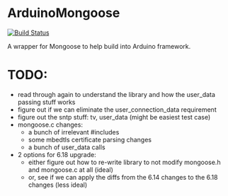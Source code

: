 # ArduinoMongoose

[![Build Status](https://travis-ci.org/jeremypoulter/ArduinoMongoose.svg?branch=master)](https://travis-ci.org/jeremypoulter/ArduinoMongoose)

A wrapper for Mongoose to help build into Arduino framework.

# TODO:

* read through again to understand the library and how the user_data passing stuff works
* figure out if we can eliminate the user_connection_data requirement
* figure out the sntp stuff: tv, user_data (might be easiest test case)
* mongoose.c changes:
    * a bunch of irrelevant #includes
    * some mbedtls certificate parsing changes
    * a bunch of user_data calls
* 2 options for 6.18 upgrade:
    * either figure out how to re-write library to not modify mongoose.h and mongoose.c at all (ideal)
    * or, see if we can apply the diffs from the 6.14 changes to the 6.18 changes (less ideal)
